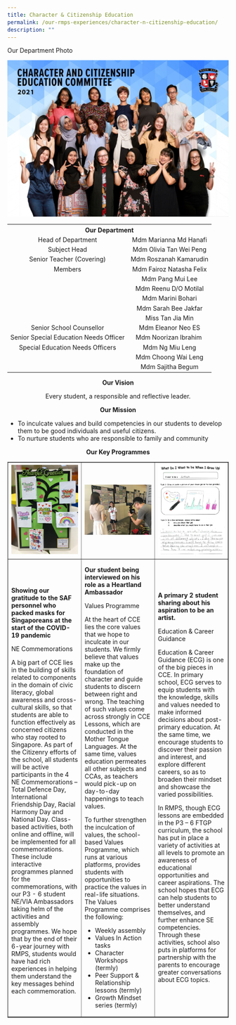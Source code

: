 ```yaml
---
title: Character & Citizenship Education
permalink: /our-rmps-experiences/character-n-citizenship-education/
description: ""
---
```

<p>Our Department Photo</p>
<img src="/images/cce.jpg">
<table>
<tbody>
<tr>
<th style="text-align: center;" colspan="2">Our&nbsp;Department</th>
</tr>
<tr>
<td style="text-align: center;">Head of Department</td>
<td style="text-align: center;">Mdm Marianna Md Hanafi</td>
</tr>
	<tr>
<td style="text-align: center;">Subject Head</td>
<td style="text-align: center;">Mdm Olivia Tan Wei Peng</td>
</tr>
<tr>
<td style="text-align: center;">Senior Teacher (Covering)</td>
<td style="text-align: center;">Mdm Roszanah Kamarudin</td>
</tr>
<tr>
<td style="text-align: center;">Members</td>
<td style="text-align: center;">Mdm Fairoz Natasha Felix</td>
</tr>
<tr>
<td style="text-align: center;">&nbsp;</td>
<td style="text-align: center;">Mdm Pang Mui Lee</td>
</tr>
<tr>
<td style="text-align: center;">&nbsp;</td>
<td style="text-align: center;">Mdm Reenu D/O Motilal</td>
</tr>
<tr>
<td style="text-align: center;">&nbsp;</td>
<td style="text-align: center;">Mdm Marini Bohari</td>
</tr>
<tr>
<td style="text-align: center;">&nbsp;</td>
<td style="text-align: center;">Mdm Sarah Bee Jakfar</td>
</tr>
<tr>
<td style="text-align: center;">&nbsp;</td>
<td style="text-align: center;">Miss Tan Jia Min</td>
</tr>
<tr>
<td style="text-align: center;">Senior School Counsellor</td>
<td style="text-align: center;">Mdm Eleanor Neo ES</td>
</tr>
<tr>
<td style="text-align: center;">Senior Special Education Needs Officer</td>
<td style="text-align: center;">Mdm Noorizan Ibrahim&nbsp;</td>
</tr>
<tr>
<td style="text-align: center;">Special Education Needs Officers</td>
<td style="text-align: center;">Mdm Ng Miu Leng</td>
</tr>
<tr>
<td style="text-align: center;">&nbsp;</td>
<td style="text-align: center;">Mdm Choong Wai Leng</td>
</tr>
<tr>
<td style="text-align: center;">&nbsp;</td>
<td style="text-align: center;">Mdm Sajitha Begum</td>
</tr>
</tbody>
</table>
<p style="text-align: center;"><strong>Our Vision</strong></p>
<p style="text-align: center;">Every student, a responsible and reflective leader.</p>
<p style="text-align: center;"><strong>Our Mission</strong></p>
<ul>
<li>To inculcate values and build competencies in our students to develop them to be good individuals and useful citizens.</li>
<li>To nurture students who are responsible to family and community</li>
</ul>
<p style="text-align: center;"><strong>Our Key Programmes</strong></p>
<table border="1">
<tbody>
<tr>
<td style="width: 33.3333%;"><img src="/images/cce1.jpg"></td>
<td style="width: 33.3333%;"><img src="/images/cce2.jpg"></td>
<td style="width: 33.3333%;"><img src="/images/cce3.png"></td>
</tr>
<tr>
<td>
<p><strong>Showing our gratitude to the SAF personnel who packed masks for Singaporeans at the start of the COVID-19 pandemic</strong></p>
<p>NE Commemorations</p>
A big part of CCE lies in the building of skills related to components in the domain of civic literacy, global awareness and cross-cultural skills, so that students are able to function effectively as concerned citizens who stay rooted to Singapore. As part of the Citizenry efforts of the school, all students will be active participants in the 4 NE Commemorations &ndash; Total Defence Day, International Friendship Day, Racial Harmony Day and National Day. Class-based activities, both online and offline, will be implemented for all commemorations. These include interactive programmes planned for the commemorations, with our P3 - 6 student NE/VIA Ambassadors taking helm of the activities and assembly programmes. We hope that by the end of their 6-year journey with RMPS, students would have had rich experiences in helping them understand the key messages behind each commemoration.</td>
<td>
<p><strong>Our student being interviewed on his role as a Heartland Ambassador</strong></p>
<p>Values Programme</p>
<p>At the heart of CCE lies the core values that we hope to inculcate in our students. We firmly believe that values make up the foundation of character and guide students to discern between right and wrong. The teaching of such values come across strongly in CCE Lessons, which are conducted in the Mother Tongue Languages. At the same time, values education permeates all other subjects and CCAs, as teachers would pick-up on day-to-day happenings to teach values.&nbsp;</p>
<p>To further strengthen the inculcation of values, the school-based Values Programme, which runs at various platforms, provides students with opportunities to practice the values in real-life situations. The Values Programme comprises the following:</p>
<ul>
<li>Weekly assembly&nbsp;</li>
<li>Values In Action tasks</li>
<li>Character Workshops (termly)&nbsp;</li>
<li>Peer Support &amp; Relationship lessons (termly)&nbsp;</li>
<li>Growth Mindset series (termly)</li>
</ul>
</td>
<td>
<p><strong>A primary 2 student sharing about his aspiration to be an artist.</strong></p>
<p>Education &amp; Career Guidance</p>
<p>Education &amp; Career Guidance (ECG) is one of the big pieces in CCE. In primary school, ECG serves to equip students with the knowledge, skills and values needed to make informed decisions about post-primary education. At the same time, we encourage students to discover their passion and interest, and explore different careers, so as to broaden their mindset and showcase the varied possibilities.</p>
<p>In RMPS, though ECG lessons are embedded in the P3 &ndash; 6 FTGP curriculum, the school has put in place a variety of activities at all levels to promote an awareness of educational opportunities and career aspirations. The school hopes that ECG can help students to better understand themselves, and further enhance SE competencies. Through these activities, school also puts in platforms for partnership with the parents to encourage greater conversations about ECG topics.</p>
</td>
</tr>
</tbody>
</table>